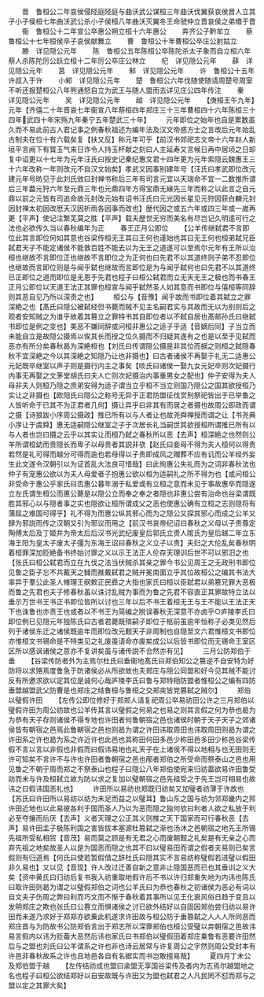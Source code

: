 <!-- { "loadSidebar": true } -->
　　晋　鲁桓公二年哀侯侵陉庭陉庭与曲沃武公谋桓三年曲沃伐翼获哀侯晋人立其子小子侯桓七年曲沃武公杀小子侯桓八年曲沃灭翼冬王命虢仲立晋哀侯之弟缗于晋
　　衞　鲁桓公十二年宣公卒惠公朔立桓十六年惠公
　　奔齐公子黔牟立
　　蔡　鲁桓公十七年桓侯卒子哀侯献舞立
　　曹　鲁桓公十年曹桓公卒庄公射姑立
　　滕　详见隠公元年
　　陈　鲁桓公五年陈桓公卒陈陀杀太子象而自立桓六年蔡人杀陈陀厉公跃立桓十二年厉公卒庄公林立
　　杞　详见隠公元年
　　薛　详见隠公元年
　　莒　详见隠公元年
　　邾　详见隠公元年
　　许　鲁桓公十五年许叔入于许
　　小邾　详见隠公元年
　　楚　鲁桓公六年伐随使随请周楚号周室不听还报楚桓公八年熊通怒自立为武王与随人盟而去详见庄公四年传注
　　秦　详见隠公元年
　　吴　详见隠公元年
　　越　详见隠公元年
　　【庚桓王午九年】元年【齐僖二十年晋哀七年衞宣八年蔡桓四年郑庄三十三年曹桓四十六年陈桓三十四年武四十年宋殇九年秦宁五年楚武三十年】
　　元年即位之始年也自是累数虽久而不易此前古人君记事之例春秋祖述为编年法及汉文帝惑方士之言改后元年始乱古制夫在位十有六载矣复【扶又反】称元年可乎【前汉书郊祀志文帝十六年赵人新垣平言阙下有寳玉气来日诈令人持玉杯献之刻曰人主延寿又言候日再中居顷之日却复中诏更以十七年为元年汪氏曰按史记秦纪惠文君十四年更为元年索隠云魏惠王三十六年改称一年则改元不自汉文始矣】孝武又因事别建年号【汪氏曰孝武即位改元建元年号昉见于此刘氏攽曰封禅书称后三年有司言元宜以天瑞命不宜一二数推所谓后三年葢元狩六年至元鼎三年也元鼎四年方得宝鼎无縁先三年而称之以此言之自元鼎以前之元皆有司追命故元封改元始有诏书汪氏曰元光因长星见元狩因获白麟元封因封禅太初因改厯天汉因祈雨各因事而改也】歴代因之或五六年或四三年或一嵗再更【平声】使记注繁芜莫之胜【平声】载夫歴世无穷而美名有尽岂记久明逺可行之法也必欲传久当以春秋编年为正
　　春王正月公即位
　　【公羊传继弑君不言即位此其言即位何如其意也谷梁传桓无王其曰王何也谨始也其曰无王何也桓弟弑兄臣弑君天子不能定诸侯不能救百姓不能去以为无王之道遂可以至焉尔元年有王所以治桓也继故不言即位正也继故不言即位之为正何也曰先君不以其道终则子弟不忍即位也继故而言即位则是与闻乎弑也继故而言即位是为与闻乎弑何也曰先君不以其道终已正即位之道而即位是无恩于先君也程子曰桓公弑君而立无天无王之极也而书春王正月公即位以天道王法正其罪也桓宣与闻乎弑然圣人如其意而书即位与僖桓等同辞则其恶自见乃所以深责之也】
　　桓公与【音豫】闻乎故而书即位着其弑立之罪深絶之也【髙氏曰隠公被弑经但书薨而贼不见主名嗣君实与其故而无以为别则后之观者安知贼之为谁乎故着其篡立之罪特书其自即位者以不弑自居也髙邮孙氏曰继弑书即位是例之变也】美恶不嫌同辞或问桓非惠公之适子乎适【音嫡后同】子当立而未能自立是故隠公摄焉以俟其长而授之位久摄而不归疑其遂有之也是以至于见弑而恶亦有所分矣春秋曷为深絶桓也【刘氏曰传谓隠公摄是非其位而据之则桓之弑隠春秋不宜深絶之今以其深絶之知隠乃让也非摄也】曰古者诸侯不再娶于礼无二适惠公元妃既卒继室以声子则是摄行内主之事矣【啖氏曰诸侯一娶九女元妃卒则次妃摄行内事无再娶之文茅堂胡氏曰夫人亡则次妃摄治内事重男女之配也】仲子安得为夫人母非夫人则桓乃隠之庶弟安得为适子谓当立乎桓不当立则国乃隠公之国其欲授桓乃实让之非摄也【欧阳氏曰隠公之称号无异于正君防盟征伐赏刑祭祀皆出于已举鲁之人皆听命于已其不为正君者几何】摄让异乎曰非其有而居之者摄也故周公即政而谓之摄【诗狼跋小序周公摄政】推已所有以与人者让也故尧舜禅授而谓之让【书尧典小序让于虞舜】惠无适嗣隠公继室之子于次居长礼当嗣世其欲授桓所谓推已所有以与人者也岂曰摄之云乎以其实让而桓乃弑之春秋所以恶【去声】桓深絶之也然则公羊所谓桓幼而贵隠长而卑子以母贵者其説非欤【赵氏曰妾母不得为夫人桓何以得贵若然是礼可得而越分可得而逾也若母得以子贵即成风之赗葬不应有讥而公羊经外妄生此文遂令汉朝引以为证首乱大法良可惜哉】曰此徇惠公失礼而为之词非春秋法也仲子有宠惠公欲以为夫人母爱者子抱惠公欲以桓为适嗣礼之所不得为也【或问桓公非受命于惠公乎家氏曰否惠公暮年溺于私爱或有立桓之意而未见于事故惠卒而隠遂立左氏谓生桓公而惠公薨是以隠公立而奉之奉之者隠也非惠公尝有治命也谷梁谓既胜其邪心以与隠者事之实也隠欲让桓所谓成父之恶也使惠公确有立桓之志则隠将有蒲屈之难国可得乎】礼不得为而惠公纵其邪心而为之隠公又探其邪心而成之公羊又肆为邪説而传之汉朝又引为邪议而用之【前汉书哀帝纪诏曰春秋之义母以子贵尊定陶傅太后及丁姬并为帝太后后汉书光武纪废皇后郭氏立贵人隂氏为皇后越二年立东海王阳为皇太子废太子彊为东海王诏曰春秋之义立子以贵】夫妇之大伦乱矣春秋明着桓罪深加贬絶备书终始讨罪之义以示王法正人伦存天理训后世不可以邪汨之也【张氏曰桓公弑君而立在九伐之法当伏贼杀其亲之罪今书公见周王之无政刑书即位见鲁之臣子忘不共戴天之雠而推戴弑君之贼弁冕南面立乎其位故桓公之编其书法大率异于羣公此圣人脩理王纲敕正民彞之大指也家氏曰桓以臣弑君以弟篡兄罪大恶极而鲁之先君也夫子修春秋虽以诛讨乱贼为事而为鲁之先君不容直正其罪故特立法以垂示万世书王书正书即位皆所以讨也三年以后不书王着桓无王与王不能以王法正天下也诛鲁也亦责王也或者以不书王为简编之脱误春秋无深意不亦卤乎○庐陵李氏曰即位例已见隠元年独陈氏曰古者君薨既殡嗣子即位于柩前虽逾年恒称子必类见然后列于诸侯东迁之诸侯既逾年而即位改元觐天子非周制也自隠至文六君惟桓文书即位亦惟桓文书锡命是不特类见之礼废虽请命亦废矣成公以后皆书即位而无锡命王室区区所以感讽诸侯之意亦不复讲矣虽与诸传説不合然亦有见】
　　三月公防郑伯于垂
　　【谷梁传防者外为主焉尔杜氏曰垂衞地髙氏曰郑伯知公之篡逆不自安特为好防将以求赂焉度鲁急于防诸侯必从所欲故也夫郑庄与隠公同盟和好今见其贼不能讨反有所邀求欲以定其位是诚何心哉庐陵李氏曰鲁与郑特相防盟者惟桓公之编有四防垂盟越盟武父防曹是也郑庄之结鲁桓与鲁桓之交郑突皆党篡弑之贼尔】
　　郑伯以璧假许田
　　【左传公即位修好于郑郑人请复祀周公卒易祊田公许之三月郑伯以璧假许田为周公祊故也公羊传其言以璧假之何易之也易之则其言假之何为恭也曷为为恭有天子存则诸侯不得专地也许田者何鲁朝宿之邑也诸侯时朝于天子天子之郊诸侯皆有朝宿之邑焉此鲁朝宿之邑也则曷为谓之许田讳取周田也讳取周田则曷为谓之许田系之许也曷为系之许近许也此邑也其称田何田多邑少称田邑多田少称邑谷梁传假不言以言以非假也非假而曰假讳易地也礼天子在上诸侯不得以地相与也无田则无许可知矣不言许不与许也许田者鲁朝宿之邑也邴者郑伯之所受命而祭泰山之邑也用见鲁之不朝于周而郑之不祭泰山也程子曰隠公八年郑伯使宛来归祊葢欲易许田鲁受祊而未与许及桓弑立故为防以求之复加以璧朝宿之邑先祖受之于先王岂可相易也故讳之曰假讳国恶礼也】
　　许田所以易祊也郑既归祊矣又加璧者祊薄于许故也【苏氏曰许田所以易祊以祊为未足而益之以璧耳】鲁山东之国与祊为邻郑畿内之邦许田近地也以此易彼各利于国而圣人乃以为恶而隠之独何欤曰利者人欲之私放于利必至夺攘而后厌【去声】义者天理之公正其义则推之天下国家而可行春秋恶【去声】易许田孟子极陈利国之害皆拔本塞源杜篡弑之渐也汤沐之邑朝宿之地先王所锡先祖所受私相贸【音茂】易而莫之顾是有无君之心而废朝觐之礼矣是有无亲之心而弃先祖之地矣故圣人以是为国恶而隠之也其不曰以璧易田而谓之假者夫易则已矣言假则有归道焉【何氏曰使若暂假借之辞杜氏曰隠其实不言易祊称璧假若进璧以假田非久易也】又以见【音现】许人改过迁善自新之意非止隠国恶而已也其垂训之义大矣【资中黄氏曰归祊后复书我入祊重取地假许后不书以许归郑重失地为内讳也陈氏曰取许田则曷为谓之以璧假郑伯之词也公羊氏曰为恭也春秋之初诸侯为恶必有词以自文夫子伤周之弊曰利而巧文而不惭于春秋着其事所以见王化衰风俗日趋于变且以发明郑庄之欺也张氏曰公篡立而惧诸侯之讨已欲外结好以自固因郑伯尝归祊以易许田而未遂乃求好于郑郑亦欲乗此机遂求许田故与桓公防于垂篡弑之人人人所同恶而郑庄首与为防故书公防郑伯言出于郑志所以深罪郑伯也桓公受璧以弃朝宿之邑故讳易言假内以讳为贬葢大恶然后讳也家氏曰书郑伯以璧假田着郑庄乗鲁有恶要许田然后与之盟也刘氏曰公羊谓系之许也非也诗云居常与许复周公之宇然则周公受封本有许邑非春秋故系之许也且地邑各自有名据实而书岂敢擅易哉】
　　夏四月丁未公及郑伯盟于越
　　【左传结祊成也盟曰渝盟无享国谷梁传及者内为志焉尔越盟地之名也程子曰桓公欲结郑好以自安故既与许田又为盟也弑君之人凡民罔不怼而郑与之盟以定之其罪大矣】
